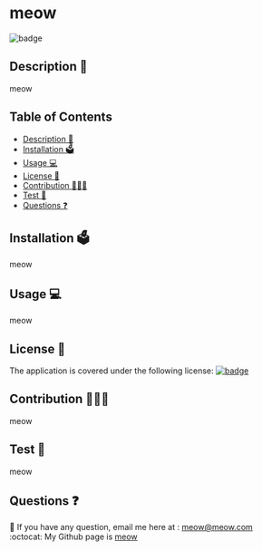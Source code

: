 # meow
  
  
  ![badge](https://img.shields.io/badge/license-mit-blue)
    

## Description 📝 
  meow
## Table of Contents
  - [Description 📝](#description-)
  - [Installation 🗳](#installation-)
  - [Usage 💻](#usage-)
  - [License 🚀](#license-)
  - [Contribution 👩🏻‍💻](#contribution-)
  - [Test 🧩](#test-)
  - [Questions ❓](#questions-)

## Installation 🗳 
  meow

## Usage 💻 
  meow

## License 🚀
  
  The application is covered under the following license: 
    [
  ![badge](https://img.shields.io/badge/license-mit-blue)
    ](https://choosealicense.com/licenses/mit)
    
    

## Contribution 👩🏻‍💻 
  meow

## Test 🧩
  meow

## Questions ❓

📩 If you have any question, email me here at : meow@meow.com<br/>
:octocat: My Github page is [meow](https://github.com/meow)

 
